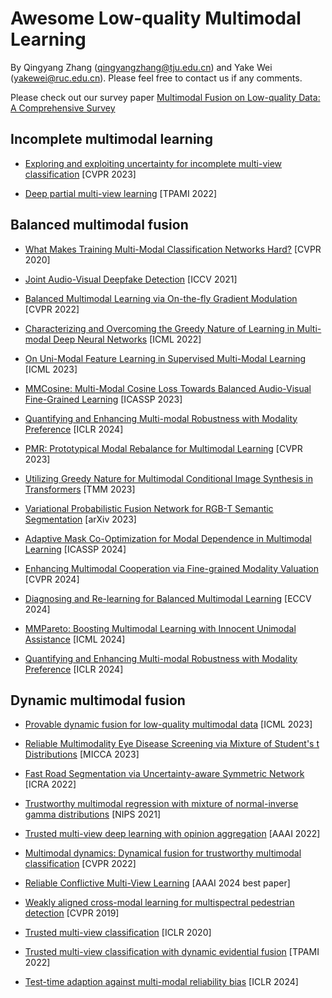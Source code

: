 # Awesome Low-quality Multimodal Learning

By Qingyang Zhang (qingyangzhang@tju.edu.cn) and Yake Wei (yakewei@ruc.edu.cn). Please feel free to contact us if any comments.

Please check out our survey paper [Multimodal Fusion on Low-quality Data: A Comprehensive Survey](http://arxiv.org/abs/2404.18947)


## Incomplete multimodal learning


- [Exploring and exploiting uncertainty for incomplete multi-view classification](https://openaccess.thecvf.com/content/CVPR2023/papers/Xie_Exploring_and_Exploiting_Uncertainty_for_Incomplete_Multi-View_Classification_CVPR_2023_paper.pdf) [CVPR 2023]

- [Deep partial multi-view learning](https://arxiv.org/pdf/2011.06170) [TPAMI 2022]

## Balanced multimodal fusion

- [What Makes Training Multi-Modal Classification Networks Hard?](https://arxiv.org/abs/1905.12681) [CVPR 2020]

- [Joint Audio-Visual Deepfake Detection](https://openaccess.thecvf.com/content/ICCV2021/papers/Zhou_Joint_Audio-Visual_Deepfake_Detection_ICCV_2021_paper.pdf) [ICCV 2021]

- [Balanced Multimodal Learning via On-the-fly Gradient Modulation](https://openaccess.thecvf.com/content/CVPR2022/papers/Peng_Balanced_Multimodal_Learning_via_On-the-Fly_Gradient_Modulation_CVPR_2022_paper.pdf) [CVPR 2022]

- [Characterizing and Overcoming the Greedy Nature of Learning in Multi-modal Deep Neural Networks](https://proceedings.mlr.press/v162/wu22d/wu22d.pdf) [ICML 2022]

- [On Uni-Modal Feature Learning in Supervised Multi-Modal Learning](https://proceedings.mlr.press/v202/du23e/du23e.pdf) [ICML 2023]

- [MMCosine: Multi-Modal Cosine Loss Towards Balanced Audio-Visual Fine-Grained Learning](https://arxiv.org/abs/2303.05338) [ICASSP 2023]

- [Quantifying and Enhancing Multi-modal Robustness with Modality Preference](https://arxiv.org/abs/2402.06244) [ICLR 2024]

- [PMR: Prototypical Modal Rebalance for Multimodal Learning](https://openaccess.thecvf.com/content/CVPR2023/papers/Fan_PMR_Prototypical_Modal_Rebalance_for_Multimodal_Learning_CVPR_2023_paper.pdf) [CVPR 2023]

- [Utilizing Greedy Nature for Multimodal Conditional Image Synthesis in Transformers](https://ieeexplore.ieee.org/document/10184483) [TMM 2023]

- [Variational Probabilistic Fusion Network for RGB-T Semantic Segmentation](https://arxiv.org/abs/2307.08536) [arXiv 2023]

- [Adaptive Mask Co-Optimization for Modal Dependence in Multimodal Learning](https://ieeexplore.ieee.org/document/10096641) [ICASSP 2024]

- [Enhancing Multimodal Cooperation via Fine-grained Modality Valuation](https://arxiv.org/abs/2309.06255) [CVPR 2024]

- [Diagnosing and Re-learning for Balanced Multimodal Learning](https://arxiv.org/pdf/2407.09705) [ECCV 2024]

- [MMPareto: Boosting Multimodal Learning with Innocent Unimodal Assistance](https://arxiv.org/pdf/2405.17730) [ICML 2024]
  
- [Quantifying and Enhancing Multi-modal Robustness with Modality Preference](https://arxiv.org/pdf/2402.06244) [ICLR 2024]

## Dynamic multimodal fusion

- [Provable dynamic fusion for low-quality multimodal data](https://proceedings.mlr.press/v202/zhang23ar/zhang23ar.pdf) [ICML 2023]

- [Reliable Multimodality Eye Disease Screening via Mixture of Student's t Distributions](https://arxiv.org/abs/2303.09790) [MICCA 2023]
- [Fast Road Segmentation via Uncertainty-aware Symmetric Network](https://arxiv.org/abs/2203.04537) [ICRA 2022]
- [Trustworthy multimodal regression with mixture of normal-inverse gamma distributions](https://arxiv.org/abs/2111.08456) [NIPS 2021]
- [Trusted multi-view deep learning with opinion aggregation](https://ojs.aaai.org/index.php/AAAI/article/view/20724) [AAAI 2022]
- [Multimodal dynamics: Dynamical fusion for trustworthy multimodal classification](https://openaccess.thecvf.com/content/CVPR2022/papers/Han_Multimodal_Dynamics_Dynamical_Fusion_for_Trustworthy_Multimodal_Classification_CVPR_2022_paper.pdf) [CVPR 2022]
- [Reliable Conflictive Multi-View Learning](https://arxiv.org/abs/2402.16897) [AAAI 2024 best paper]

- [Weakly aligned cross-modal learning for multispectral pedestrian detection](https://openaccess.thecvf.com/content_ICCV_2019/papers/Zhang_Weakly_Aligned_Cross-Modal_Learning_for_Multispectral_Pedestrian_Detection_ICCV_2019_paper.pdf) [CVPR 2019]
- [Trusted multi-view classification](https://openreview.net/pdf?id=OOsR8BzCnl5) [ICLR 2020]
- [Trusted multi-view classification with dynamic evidential fusion](https://arxiv.org/pdf/2204.11423) [TPAMI 2022]
- [Test-time adaption against multi-modal reliability bias](https://openreview.net/pdf?id=TPZRq4FALB) [ICLR 2024]

